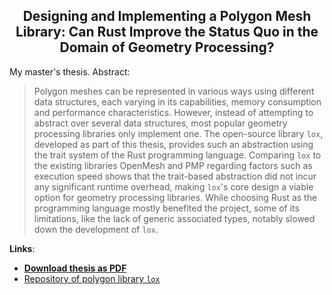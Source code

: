 <h2 align="center">
    Designing and Implementing a Polygon Mesh Library: Can Rust Improve the
    Status Quo in the Domain of Geometry Processing?
</h2>

My master's thesis. Abstract:

> Polygon meshes can be represented in various ways using different data structures, each varying in its capabilities, memory consumption and performance characteristics.
> However, instead of attempting to abstract over several data structures, most popular geometry processing libraries only implement one.
> The open-source library `lox`, developed as part of this thesis, provides such an abstraction using the trait system of the Rust programming language.
> Comparing `lox` to the existing libraries OpenMesh and PMP regarding factors such as execution speed shows that the trait-based abstraction did not incur any significant runtime overhead, making `lox`'s core design a viable option for geometry processing libraries.
> While choosing Rust as the programming language mostly benefited the project, some of its limitations, like the lack of generic associated types, notably slowed down the development of `lox`.


**Links**:
- [**Download thesis as PDF**](https://github.com/LukasKalbertodt/masters-thesis/releases/download/v1.0/rust-geometry-processing-lox.pdf)
- [Repository of polygon library `lox`](https://github.com/LukasKalbertodt/lox)
